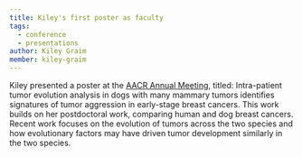 ```yaml
---
title: Kiley's first poster as faculty
tags: 
  - conference
  - presentations
author: Kiley Graim
member: kiley-graim
---
```


Kiley presented a poster at the [AACR Annual Meeting](https://www.aacr.org/meeting/aacr-annual-meeting-2022/), titled: Intra-patient tumor evolution analysis in dogs with many mammary tumors identifies signatures of tumor aggression in early-stage breast cancers. 
This work builds on her postdoctoral work, comparing human and dog breast cancers. Recent work focuses on the evolution of tumors across the two species and how evolutionary factors may have driven tumor development similarly in the two species.
